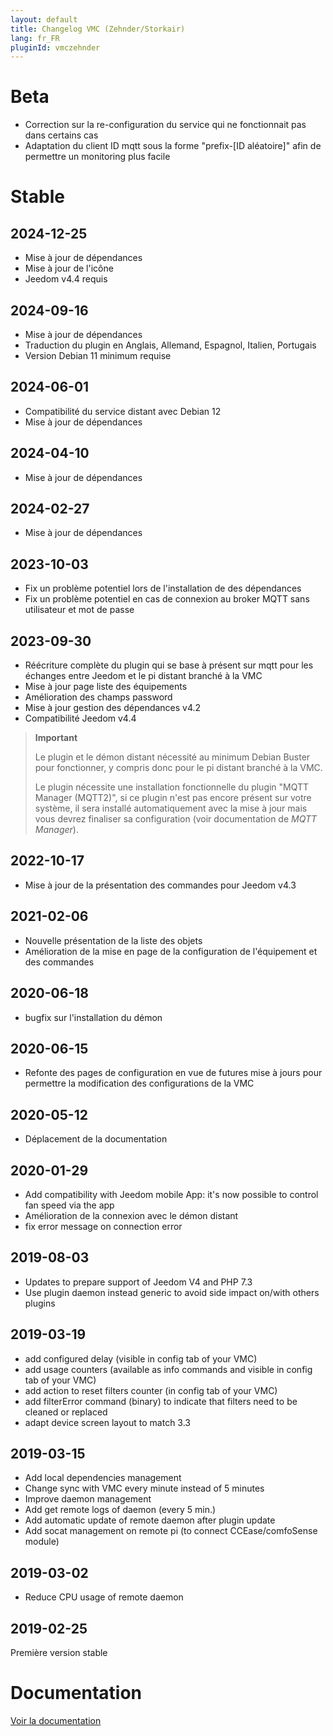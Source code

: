 ```yaml
---
layout: default
title: Changelog VMC (Zehnder/Storkair)
lang: fr_FR
pluginId: vmczehnder
---
```


# Beta

- Correction sur la re-configuration du service qui ne fonctionnait pas dans certains cas
- Adaptation du client ID mqtt sous la forme "prefix-[ID aléatoire]" afin de permettre un monitoring plus facile

# Stable

## 2024-12-25

- Mise à jour de dépendances
- Mise à jour de l'icône
- Jeedom v4.4 requis

## 2024-09-16

- Mise à jour de dépendances
- Traduction du plugin en Anglais, Allemand, Espagnol, Italien, Portugais
- Version Debian 11 minimum requise

## 2024-06-01

- Compatibilité du service distant avec Debian 12
- Mise à jour de dépendances

## 2024-04-10

- Mise à jour de dépendances

## 2024-02-27

- Mise à jour de dépendances

## 2023-10-03

- Fix un problème potentiel lors de l'installation de des dépendances
- Fix un problème potentiel en cas de connexion au broker MQTT sans utilisateur et mot de passe

## 2023-09-30

- Réécriture complète du plugin qui se base à présent sur mqtt pour les échanges entre Jeedom et le pi distant branché à la VMC
- Mise à jour page liste des équipements
- Amélioration des champs password
- Mise à jour gestion des dépendances v4.2
- Compatibilité Jeedom v4.4

> **Important**
>
> Le plugin et le démon distant nécessité au minimum Debian Buster pour fonctionner, y compris donc pour le pi distant branché à la VMC.
>
> Le plugin nécessite une installation fonctionnelle du plugin "MQTT Manager (MQTT2)", si ce plugin n'est pas encore présent sur votre système, il sera installé automatiquement avec la mise à jour mais vous devrez finaliser sa configuration (voir documentation de *MQTT Manager*).

## 2022-10-17

- Mise à jour de la présentation des commandes pour Jeedom v4.3

## 2021-02-06

- Nouvelle présentation de la liste des objets
- Amélioration de la mise en page de la configuration de l'équipement et des commandes

## 2020-06-18

- bugfix sur l'installation du démon

## 2020-06-15

- Refonte des pages de configuration en vue de futures mise à jours pour permettre la modification des configurations de la VMC

## 2020-05-12

- Déplacement de la documentation

## 2020-01-29

- Add compatibility with Jeedom mobile App: it's now possible to control fan speed via the app
- Amélioration de la connexion avec le démon distant
- fix error message on connection error

## 2019-08-03

- Updates to prepare support of Jeedom V4 and PHP 7.3
- Use plugin daemon instead generic to avoid side impact on/with others plugins

## 2019-03-19

- add configured delay (visible in config tab of your VMC)
- add usage counters (available as info commands and visible in config tab of your VMC)
- add action to reset filters counter (in config tab of your VMC)
- add filterError command (binary) to indicate that filters need to be cleaned or replaced
- adapt device screen layout to match 3.3

## 2019-03-15

- Add local dependencies management
- Change sync with VMC every minute instead of 5 minutes
- Improve daemon management
- Add get remote logs of daemon (every 5 min.)
- Add automatic update of remote daemon after plugin update
- Add socat management on remote pi (to connect CCEase/comfoSense module)

## 2019-03-02

- Reduce CPU usage of remote daemon

## 2019-02-25

Première version stable

# Documentation

[Voir la documentation]({{site.baseurl}}/{{page.pluginId}})
